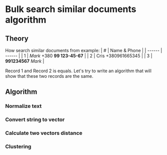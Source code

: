 # Bulk search similar documents algorithm

## Theory

How search similar documents from example:
| # | Name & Phone |
| ------ | ------ |
| 1 | _Mark_ +380 **99 123-45-67** |
| 2 | Cris +380961665345 |
| 3 | **991234567** _Mark_ |

Record 1 and Record 2 is equals.
Let's try to write an algorithm that will show that these two records are the same.

## Algorithm

### Normalize text
### Convert string to vector
### Calculate two vectors distance
### Clustering
